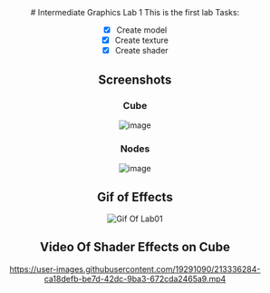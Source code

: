 <div align="center">
# Intermediate Graphics Lab 1
This is the first lab
Tasks:

-[X] Create model  
-[X] Create texture  
-[X] Create shader  

## Screenshots
### Cube
![image](https://user-images.githubusercontent.com/19291090/213336819-c86aa11b-31f5-4339-9dc4-ee1c7f81f266.png)
### Nodes
![image](https://user-images.githubusercontent.com/19291090/213336662-5e0c74c7-6590-4188-8e78-41556f328ab8.png)


## Gif of Effects
![Gif Of Lab01](https://user-images.githubusercontent.com/19291090/213336306-188b67b8-cbf6-42f5-bf1c-04b214611eb2.gif)
## Video Of Shader Effects on Cube
https://user-images.githubusercontent.com/19291090/213336284-ca18defb-be7d-42dc-9ba3-672cda2465a9.mp4
</div>
